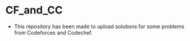 # CF_and_CC
- This repository has been made to upload solutions for some problems from Codeforces and Codechef.
